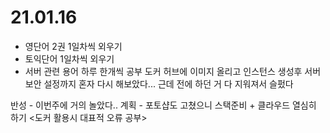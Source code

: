 # 21.01.16

- 영단어 2권 1일차씩 외우기
- 토익단어 1일차씩 외우기
- 서버 관련 용어 하루 한개씩 공부
도커 허브에 이미지 올리고 인스턴스 생성후 서버 보안 설정까지 혼자 다시 해보았다... 근데 전에 하던 거 다 지워져서 슬펐다

반성 - 이번주에 거의 놀았다..
계획 - 포토샵도 고쳤으니 스택준비 + 클라우드 열심히 하기 <도커 활용시 대표적 오류 공부> 